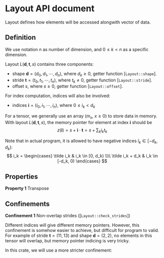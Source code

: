 # Layout API document

Layout defines how elements will be accessed alongwith vector of data.

## Definition

We use notation $n$ as number of dimension, and $0 \leqslant k < n$ as a specific dimension.

Layout $L(\bm{d}, \bm{t}, s)$ contains three components:
- shape $\bm{d} = (d_0, d_1, \cdots, d_n)$, where $d_k \geqslant 0$, getter function [`Layout::shape`].
- stride $\bm{t} = (t_0, t_1, \cdots, t_n)$, where $t_k \neq 0$, getter function [`Layout::stride`].
- offset $s$, where $s \geqslant 0$, getter function [`Layout::offset`].

For index computation, indices will also be involved:
- indices $\bm{i} = (i_0, i_1, \cdots, i_n)$, where $0 \leqslant i_k < d_k$

For a tensor, we generally use an array ($m_x$, $x \geqslant 0$) to store data in memory. With layout $L(\bm{d}, \bm{t}, s)$, the memory pointer for element at index $\bm{i}$ should be
$$
z(\bm{i}) = s + \bm{i} \cdot \bm{t} = s + \sum_{k} i_k t_k
$$

Note that in actual program, it is allowed to have negative indices $\tilde i_k \in [-d_k, d_k)$:
$$
i_k = \begin{cases}
\tilde i_k & i_k \in [0, d_k) \\\\
\tilde i_k + d_k & i_k \in [-d_k, 0)
\end{cases}
$$

## Properties

**Property 1** Transpose

## Confinements

**Confinement 1** Non-overlap strides ([`Layout::check_strides`])

Different indices will give different memory pointers. However, this confinement is somehow easier to achieve, but difficult for program to valid. For example of stride $\bm{t} = (11, 13)$ and shape $\bm{d} = (2, 2)$, no elements in this tensor will overlap, but memory pointer indicing is very tricky.

In this crate, we will use a more stricter confinement:

